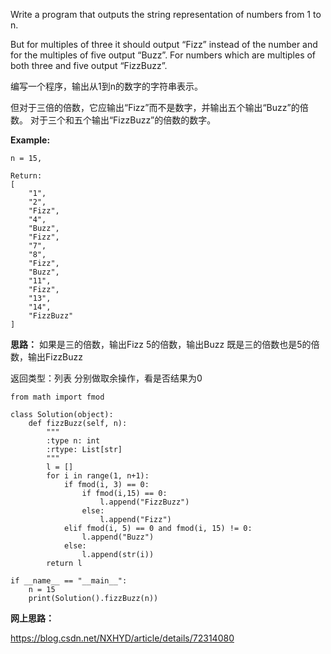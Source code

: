 Write a program that outputs the string representation of numbers from 1 to n.

But for multiples of three it should output “Fizz” instead of the number and for the multiples of five output “Buzz”. For numbers which are multiples of both three and five output “FizzBuzz”.

编写一个程序，输出从1到n的数字的字符串表示。

但对于三倍的倍数，它应输出“Fizz”而不是数字，并输出五个输出“Buzz”的倍数。 对于三个和五个输出“FizzBuzz”的倍数的数字。

**Example:**
~~~
n = 15,

Return:
[
    "1",
    "2",
    "Fizz",
    "4",
    "Buzz",
    "Fizz",
    "7",
    "8",
    "Fizz",
    "Buzz",
    "11",
    "Fizz",
    "13",
    "14",
    "FizzBuzz"
]
~~~

**思路：**
如果是三的倍数，输出Fizz
5的倍数，输出Buzz
既是三的倍数也是5的倍数，输出FizzBuzz

返回类型：列表
分别做取余操作，看是否结果为0

~~~
from math import fmod

class Solution(object):
    def fizzBuzz(self, n):
        """
        :type n: int
        :rtype: List[str]
        """
        l = []
        for i in range(1, n+1):
            if fmod(i, 3) == 0:
                if fmod(i,15) == 0:
                    l.append("FizzBuzz")
                else:
                    l.append("Fizz")
            elif fmod(i, 5) == 0 and fmod(i, 15) != 0:
                l.append("Buzz")
            else:
                l.append(str(i))
        return l

if __name__ == "__main__":
    n = 15
    print(Solution().fizzBuzz(n))
~~~

**网上思路：**

<https://blog.csdn.net/NXHYD/article/details/72314080>

